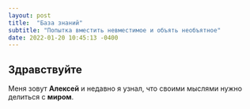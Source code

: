 ```yaml
---
layout: post
title:  "База знаний"
subtitle: "Попытка вместить невместимое и объять необъятное"
date: 2022-01-20 10:45:13 -0400
---
```


## Здравствуйте

Меня зовут **Алексей** и недавно я узнал, что своими мыслями нужно делиться с **миром**.
